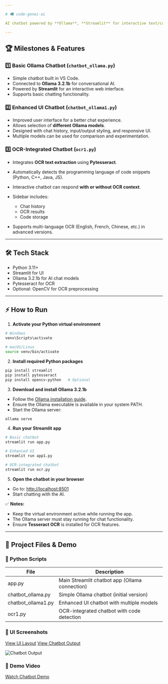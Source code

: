 ```yaml
---

# 🗨️ code-genei-ai

AI chatbot powered by **Ollama**, **Streamlit** for interactive text/code analysis.

---
```


## 🏆 Milestones & Features

### 1️⃣ Basic Ollama Chatbot (` chatbot_ollama.py `)

* Simple chatbot built in VS Code.
* Connected to **Ollama 3.2.1b** for conversational AI.
* Powered by **Streamlit** for an interactive web interface.
* Supports basic chatting functionality.

### 2️⃣ Enhanced UI Chatbot (`chatbot_ollama1.py`)

* Improved user interface for a better chat experience.
* Allows selection of **different Ollama models**.
* Designed with chat history, input/output styling, and responsive UI.
* Multiple models can be used for comparison and experimentation.

### 3️⃣ OCR-Integrated Chatbot (`ocr1.py`)

* Integrates **OCR text extraction** using **Pytesseract**.
* Automatically detects the programming language of code snippets (Python, C++, Java, JS).
* Interactive chatbot can respond **with or without OCR context**.
* Sidebar includes:

  * Chat history
  * OCR results
  * Code storage
* Supports multi-language OCR (English, French, Chinese, etc.) in advanced versions.

---

## 🛠️ Tech Stack

* Python 3.11+
* Streamlit for UI
* Ollama 3.2.1b for AI chat models
* Pytesseract for OCR
* Optional: OpenCV for OCR preprocessing

---

## ⚡ How to Run

1. **Activate your Python virtual environment**

```bash
# Windows
venv\Scripts\activate

# macOS/Linux
source venv/bin/activate
```

2. **Install required Python packages**

```bash
pip install streamlit
pip install pytesseract
pip install opencv-python   # Optional
```

3. **Download and install Ollama 3.2.1b**

* Follow the [Ollama installation guide](https://ollama.com/docs/installation).
* Ensure the Ollama executable is available in your system PATH.
* Start the Ollama server:

```bash
ollama serve
```

4. **Run your Streamlit app**

```bash
# Basic chatbot
streamlit run app.py

# Enhanced UI
streamlit run app1.py

# OCR-integrated chatbot
streamlit run ocr.py
```

5. **Open the chatbot in your browser**

* Go to: [http://localhost:8501](http://localhost:8501)
* Start chatting with the AI.

✅ **Notes:**

* Keep the virtual environment active while running the app.
* The Ollama server must stay running for chat functionality.
* Ensure **Tesseract OCR** is installed for OCR features.

---

## 📁 Project Files & Demo

### 📝 Python Scripts
| File                 | Description                                        |
| -------------------- | ---------------------------------------------------|
| app.py               | Main Streamlit chatbot app (Ollama connection)     |
| chatbot_ollama.py    | Simple Ollama chatbot (initial version)            |
| chatbot_ollama1.py   | Enhanced UI chatbot with multiple models           |
| ocr1.py              | OCR-integrated chatbot with code detection         |

### 📸 UI Screenshots
[View UI Layout](./screenshots/UI_screenshot.pdf)
[View Chatbot Output](./screenshots/UI_screenshot-2.pdf)

![Chatbot Output](./screenshots/UI_screenshot-2.png)

### 🎥 Demo Video
[Watch Chatbot Demo](./demo/chatbot_output.mp4)






